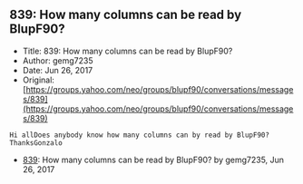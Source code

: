 ## 839: How many columns can be read by BlupF90?

- Title: 839: How many columns can be read by BlupF90?
- Author: gemg7235
- Date: Jun 26, 2017
- Original: [https://groups.yahoo.com/neo/groups/blupf90/conversations/messages/839](https://groups.yahoo.com/neo/groups/blupf90/conversations/messages/839)

```
Hi allDoes anybody know how many columns can by read by BlupF90?ThanksGonzalo
```

- [839](0839.md): How many columns can be read by BlupF90? by gemg7235, Jun 26, 2017
